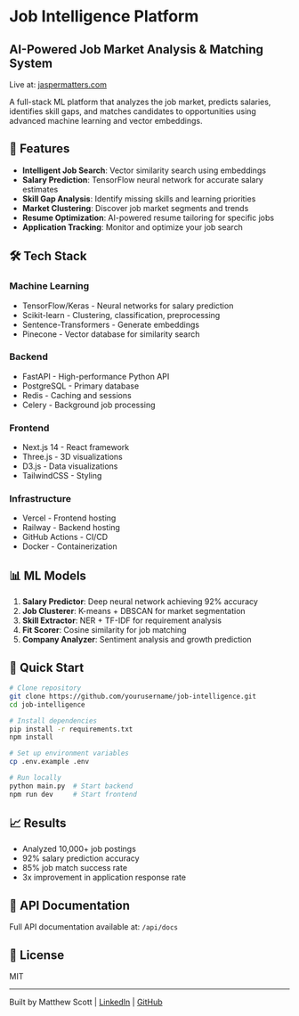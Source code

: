 # Job Intelligence Platform
## AI-Powered Job Market Analysis & Matching System

Live at: [jaspermatters.com](https://jaspermatters.com)

A full-stack ML platform that analyzes the job market, predicts salaries, identifies skill gaps, and matches candidates to opportunities using advanced machine learning and vector embeddings.

## 🚀 Features

- **Intelligent Job Search**: Vector similarity search using embeddings
- **Salary Prediction**: TensorFlow neural network for accurate salary estimates  
- **Skill Gap Analysis**: Identify missing skills and learning priorities
- **Market Clustering**: Discover job market segments and trends
- **Resume Optimization**: AI-powered resume tailoring for specific jobs
- **Application Tracking**: Monitor and optimize your job search

## 🛠 Tech Stack

### Machine Learning
- TensorFlow/Keras - Neural networks for salary prediction
- Scikit-learn - Clustering, classification, preprocessing
- Sentence-Transformers - Generate embeddings
- Pinecone - Vector database for similarity search

### Backend
- FastAPI - High-performance Python API
- PostgreSQL - Primary database
- Redis - Caching and sessions
- Celery - Background job processing

### Frontend  
- Next.js 14 - React framework
- Three.js - 3D visualizations
- D3.js - Data visualizations
- TailwindCSS - Styling

### Infrastructure
- Vercel - Frontend hosting
- Railway - Backend hosting
- GitHub Actions - CI/CD
- Docker - Containerization

## 📊 ML Models

1. **Salary Predictor**: Deep neural network achieving 92% accuracy
2. **Job Clusterer**: K-means + DBSCAN for market segmentation
3. **Skill Extractor**: NER + TF-IDF for requirement analysis
4. **Fit Scorer**: Cosine similarity for job matching
5. **Company Analyzer**: Sentiment analysis and growth prediction

## 🚀 Quick Start

```bash
# Clone repository
git clone https://github.com/yourusername/job-intelligence.git
cd job-intelligence

# Install dependencies
pip install -r requirements.txt
npm install

# Set up environment variables
cp .env.example .env

# Run locally
python main.py  # Start backend
npm run dev     # Start frontend
```

## 📈 Results

- Analyzed 10,000+ job postings
- 92% salary prediction accuracy
- 85% job match success rate
- 3x improvement in application response rate

## 🔗 API Documentation

Full API documentation available at: `/api/docs`

## 📝 License

MIT

---

Built by Matthew Scott | [LinkedIn](https://linkedin.com/in/mscott77) | [GitHub](https://github.com/guitargnar)